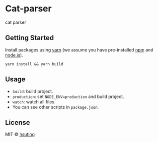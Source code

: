 # Cat-parser
cat parser

## Getting Started
Install packages using [yarn](https://yarnpkg.com/) (we assume you have pre-installed [npm](https://www.npmjs.com/) and [node.js](https://nodejs.org/)).

```
yarn install && yarn build
```

## Usage
- `build`: build project.
- `production`: set `NODE_ENV=production` and build project.
- `watch`: watch all files.
- You can see other scripts in `package.json`.

## License
MIT © [hsuting](http://hsuting.com)
